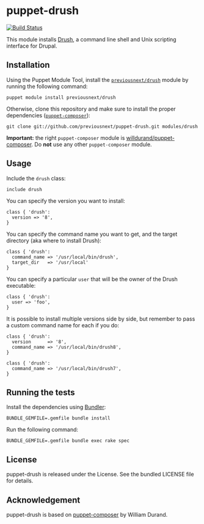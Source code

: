 puppet-drush
===============

[![Build
Status](https://secure.travis-ci.org/previousnext/puppet-drush.png)](http://travis-ci.org/previousnext/puppet-drush)

This module installs [Drush](http://www.drush.org//), a command line shell and
Unix scripting interface for Drupal.

Installation
------------

Using the Puppet Module Tool, install the
[`previousnext/drush`](http://forge.puppetlabs.com/previousnext/drush) module by
running the following command:

    puppet module install previousnext/drush

Otherwise, clone this repository and make sure to install the proper
dependencies ([`puppet-composer`](https://github.com/willdurand/puppet-composer)):

    git clone git://github.com/previousnext/puppet-drush.git modules/drush

**Important:** the right `puppet-composer` module is
[willdurand/puppet-composer](https://github.com/willdurand/puppet-composer).
Do **not** use any other `puppet-composer` module.

Usage
-----

Include the `drush` class:

    include drush

You can specify the version you want to install:

    class { 'drush':
      version => '8',
    }

You can specify the command name you want to get, and the target directory (aka
where to install Drush):

    class { 'drush':
      command_name => '/usr/local/bin/drush',
      target_dir   => '/usr/local'
    }

You can specify a particular `user` that will be the owner of the Drush
executable:

    class { 'drush':
      user => 'foo',
    }

It is possible to install multiple versions side by side, but remember to pass
a custom command name for each if you do:

    class { 'drush':
      version      => '8',
      command_name => '/usr/local/bin/drush8',
    }

    class { 'drush':
      command_name => '/usr/local/bin/drush7',
    }

Running the tests
-----------------

Install the dependencies using [Bundler](http://gembundler.com):

    BUNDLE_GEMFILE=.gemfile bundle install

Run the following command:

    BUNDLE_GEMFILE=.gemfile bundle exec rake spec


License
-------

puppet-drush is released under the  License. See the bundled LICENSE file
for details.


Acknowledgement
---------------

puppet-drush is based on [puppet-composer](https://github.com/willdurand/puppet-composer) by William Durand.
